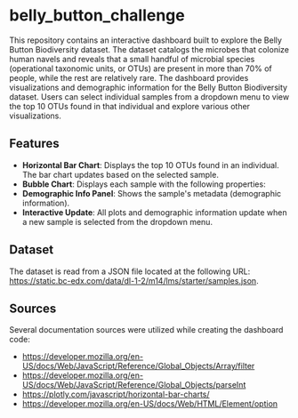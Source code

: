 # belly_button_challenge

This repository contains an interactive dashboard built to explore the Belly Button Biodiversity dataset. The dataset catalogs the microbes that colonize human navels and reveals that a small handful of microbial species (operational taxonomic units, or OTUs) are present in more than 70% of people, while the rest are relatively rare. The dashboard provides visualizations and demographic information for the Belly Button Biodiversity dataset. Users can select individual samples from a dropdown menu to view the top 10 OTUs found in that individual and explore various other visualizations.

## Features
- **Horizontal Bar Chart**: Displays the top 10 OTUs found in an individual. The bar chart updates based on the selected sample.
- **Bubble Chart**: Displays each sample with the following properties:
- **Demographic Info Panel**: Shows the sample's metadata (demographic information).
- **Interactive Update**: All plots and demographic information update when a new sample is selected from the dropdown menu.

## Dataset
The dataset is read from a JSON file located at the following URL: https://static.bc-edx.com/data/dl-1-2/m14/lms/starter/samples.json.

## Sources
Several documentation sources were utilized while creating the dashboard code:
 - https://developer.mozilla.org/en-US/docs/Web/JavaScript/Reference/Global_Objects/Array/filter
 - https://developer.mozilla.org/en-US/docs/Web/JavaScript/Reference/Global_Objects/parseInt
 - https://plotly.com/javascript/horizontal-bar-charts/
 - https://developer.mozilla.org/en-US/docs/Web/HTML/Element/option
